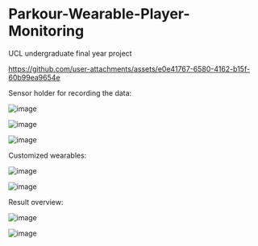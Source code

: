 # Parkour-Wearable-Player-Monitoring
UCL undergraduate final year project

https://github.com/user-attachments/assets/e0e41767-6580-4162-b15f-60b99ea9654e

Sensor holder for recording the data:

![image](https://github.com/user-attachments/assets/e8117f1f-1c10-4f22-a306-b768ba25c08f)

![image](https://github.com/user-attachments/assets/8f53d61b-9b9c-4b44-b8c2-8a7553b01c73)

![image](https://github.com/user-attachments/assets/f19e9492-b776-4b23-9ed0-a80e50a2cabd)

Customized wearables:

![image](https://github.com/user-attachments/assets/0cc95c8e-e1c9-4037-b47c-597440d16fe5)

![image](https://github.com/user-attachments/assets/fd7cbc58-fa91-4f31-9f68-384def0c0456)

Result overview:

![image](https://github.com/user-attachments/assets/b791e8cd-e304-4454-8bd6-31ca82f0b940)

![image](https://github.com/user-attachments/assets/d6a80f50-4b7d-47b9-a13e-bd5617229379)
